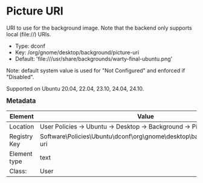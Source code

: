 # Picture URI

URI to use for the background image. Note that the backend only supports local (file://) URIs.

- Type: dconf
- Key: /org/gnome/desktop/background/picture-uri
- Default: 'file:///usr/share/backgrounds/warty-final-ubuntu.png'

Note: default system value is used for "Not Configured" and enforced if "Disabled".

Supported on Ubuntu 20.04, 22.04, 23.10, 24.04, 24.10.



<span style="font-size: larger;">**Metadata**</span>

| Element      | Value            |
| ---          | ---              |
| Location     | User Policies -> Ubuntu -> Desktop -> Background -> Picture URI    |
| Registry Key | Software\Policies\Ubuntu\dconf\org\gnome\desktop\background\picture-uri         |
| Element type | text |
| Class:       | User       |
